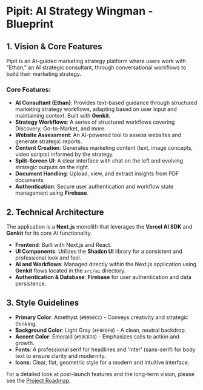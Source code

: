 # Pipit: AI Strategy Wingman - Blueprint

## 1. Vision & Core Features

Pipit is an AI-guided marketing strategy platform where users work with "Ethan," an AI strategic consultant, through conversational workflows to build their marketing strategy.

### Core Features:

-   **AI Consultant (Ethan)**: Provides text-based guidance through structured marketing strategy workflows, adapting based on user input and maintaining context. Built with **Genkit**.
-   **Strategy Workflows**: A series of structured workflows covering Discovery, Go-to-Market, and more.
-   **Website Assessment**: An AI-powered tool to assess websites and generate strategic reports.
-   **Content Creation**: Generates marketing content (text, image concepts, video scripts) informed by the strategy.
-   **Split-Screen UI**: A clear interface with chat on the left and evolving strategic outputs on the right.
-   **Document Handling**: Upload, view, and extract insights from PDF documents.
-   **Authentication**: Secure user authentication and workflow state management using **Firebase**.

## 2. Technical Architecture

The application is a **Next.js** monolith that leverages the **Vercel AI SDK** and **Genkit** for its core AI functionality.

-   **Frontend**: Built with Next.js and React.
-   **UI Components**: Utilizes the **Shadcn UI** library for a consistent and professional look and feel.
-   **AI and Workflows**: Managed directly within the Next.js application using **Genkit** flows located in the `src/ai` directory.
-   **Authentication & Database**: **Firebase** for user authentication and data persistence.

## 3. Style Guidelines

-   **Primary Color**: Amethyst (`#9966CC`) - Conveys creativity and strategic thinking.
-   **Background Color**: Light Gray (`#F0F0F0`) - A clean, neutral backdrop.
-   **Accent Color**: Emerald (`#50C878`) - Emphasizes calls to action and growth.
-   **Fonts**: A professional serif for headlines and 'Inter' (sans-serif) for body text to ensure clarity and modernity.
-   **Icons**: Clear, flat, geometric style for a modern and intuitive interface.

For a detailed look at post-launch features and the long-term vision, please see the [Project Roadmap](docs/roadmap.md).
